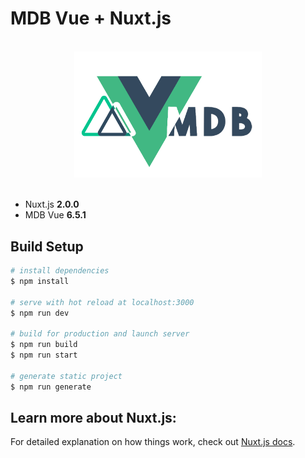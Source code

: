 # MDB Vue + Nuxt.js

<div align="center">
<br>
<img width="300" src="./assets/logo.png" alt="mdbvue-nuxt">
<br>
<br>
</div>


- Nuxt.js **2.0.0**
- MDB Vue **6.5.1**

## Build Setup

```bash
# install dependencies
$ npm install

# serve with hot reload at localhost:3000
$ npm run dev

# build for production and launch server
$ npm run build
$ npm run start

# generate static project
$ npm run generate
```

## Learn more about Nuxt.js:

For detailed explanation on how things work, check out [Nuxt.js docs](https://nuxtjs.org).
